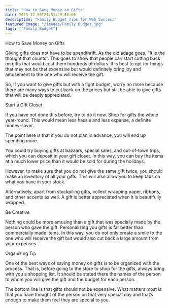 ```yaml
---
title: "How to Save Money on Gifts"
date: 2025-12-30T21:31:29-08:00
description: "Family Budget Tips for Web Success"
featured_image: "/images/Family Budget.jpg"
tags: ["Family Budget"]
---
```


How to Save Money on Gifts


Giving gifts does not have to be spendthrift. As the old adage goes, “It is the thought that counts”. This goes to show that people can start cutting back on gifts that would cost them hundreds of dollars. It is best to opt for things that may not be that expensive but would definitely bring joy and amusement to the one who will receive the gift.

So, if you want to give gifts but with a tight budget, worry no more because there are many ways to cut back on the prices but still be able to give gifts that will be deeply appreciated.

Start a Gift Closet

If you have not done this before, try to do it now. Shop for gifts the whole year-round. This would mean less hassle and less expense, a definite money-saver.

The point here is that if you do not plan in advance, you will end up spending more.

You could try buying gifts at bazaars, special sales, and out-of-town trips, which you can deposit in your gift closet. In this way, you can buy the items at a much lower price than it would be sold for during the holidays.

However, to make sure that you do not give the same gift twice, you should make an inventory of all your gifts. This will also allow you to keep tabs on what you have in your stock.

Alternatively, apart from stockpiling gifts, collect wrapping paper, ribbons, and other accents as well. A gift is better appreciated when it is beautifully wrapped.

Be Creative

Nothing could be more amusing than a gift that was specially made by the person who gave the gift. Personalizing you gifts is far better than commercially made items. In this way, you do not only create a smile to the one who will receive the gift but would also cut back a large amount from your expenses.

Organizing Tip

One of the best ways of saving money on gifts is to be organized with the process. That is, before going to the store to shop for the gifts, always bring with you a shopping list. It should be stated there the names of the person to whom you will give the gift and the budget for each person.

The bottom line is that gifts should not be expensive. What matters most is that you have thought of the person on that very special day and that’s enough to make them feel they are special to you.

